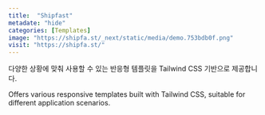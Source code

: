 ```yaml
---
title:  "Shipfast"
metadate: "hide"
categories: [Templates]
image: "https://shipfa.st/_next/static/media/demo.753bdb0f.png"
visit: "https://shipfa.st/"
---
```

다양한 상황에 맞춰 사용할 수 있는 반응형 템플릿을 Tailwind CSS 기반으로 제공합니다.

Offers various responsive templates built with Tailwind CSS, suitable for different application scenarios.
